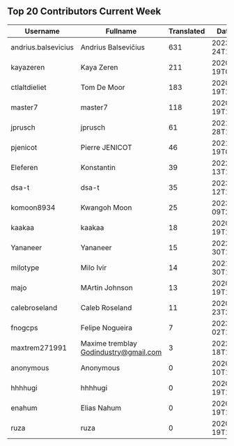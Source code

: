 ## Top 20 Contributors Current Week ##
|Username|Fullname|Translated|DateJoined|
|--------|--------|----------|----------|
|andrius.balsevicius|Andrius Balsevičius|631|2023-03-24T13:18:42.|
|kayazeren|Kaya Zeren|211|2020-06-19T07:05:24Z|
|ctlaltdieliet|Tom De Moor|183|2020-06-19T16:30:47Z|
|master7|master7|118|2020-06-19T18:20:39.|
|jprusch|jprusch|61|2021-06-28T12:00:18.|
|pjenicot|Pierre JENICOT|46|2021-03-19T08:51:04.|
|Eleferen|Konstantin|39|2022-10-13T14:04:24Z|
|dsa-t|dsa-t|35|2023-04-12T16:58:38.|
|komoon8934|Kwangoh Moon|25|2023-03-09T23:10:06.|
|kaakaa|kaakaa|18|2020-06-19T18:20:26Z|
|Yananeer|Yananeer|15|2022-07-30T18:18:28.|
|milotype|Milo Ivir|14|2021-10-30T10:27:42.|
|majo|MArtin Johnson|13|2020-06-19T18:19:45Z|
|calebroseland|Caleb Roseland|11|2020-07-23T21:29:21.|
|fnogcps|Felipe Nogueira|7|2023-03-02T12:48:46.|
|maxtrem271991|Maxime tremblay Godindustry@gmail.com|3|2022-03-18T11:36:10.|
|anonymous|Anonymous|0|2020-06-10T18:34:14.|
|hhhhugi|hhhhugi|0|2020-06-19T18:18:56.|
|enahum|Elias  Nahum|0|2020-06-19T18:18:56Z|
|ruza|ruza|0|2020-06-19T18:18:57.|
